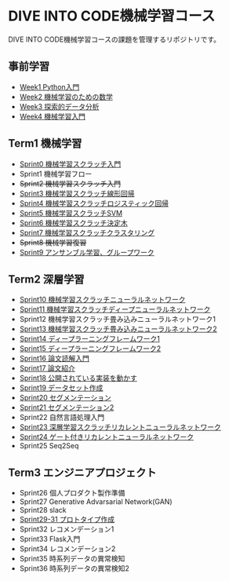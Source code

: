 # DIVE INTO CODE機械学習コース

DIVE INTO CODE機械学習コースの課題を管理するリポジトリです。

## 事前学習
- [Week1 Python入門](https://github.com/yuuhi-s/diveintocode-ml/tree/master/week1)
- [Week2 機械学習のための数学](https://github.com/yuuhi-s/diveintocode-ml/tree/master/week2)
- [Week3 探索的データ分析](https://github.com/yuuhi-s/diveintocode-ml/tree/master/week3)
- [Week4 機械学習入門](https://github.com/yuuhi-s/diveintocode-ml/tree/master/week4)

## Term1 機械学習
- [Sprint0 機械学習スクラッチ入門](https://github.com/yuuhi-s/diveintocode-ml/tree/master/diveintocode-term1/sprint0)
- Sprint1 機械学習フロー
- ~~Sprint2 機械学習スクラッチ入門~~
- [Sprint3 機械学習スクラッチ線形回帰](https://github.com/yuuhi-s/diveintocode-ml/tree/master/diveintocode-term1/sprint3)
- [Sprint4 機械学習スクラッチロジスティック回帰](https://github.com/yuuhi-s/diveintocode-ml/tree/master/diveintocode-term1/sprint4)
- [Sprint5 機械学習スクラッチSVM](https://github.com/yuuhi-s/diveintocode-ml/tree/master/diveintocode-term1/sprint5)
- [Sprint6 機械学習スクラッチ決定木](https://github.com/yuuhi-s/diveintocode-ml/tree/master/diveintocode-term1/sprint6)
- [Sprint7 機械学習スクラッチクラスタリング](https://github.com/yuuhi-s/diveintocode-ml/tree/master/diveintocode-term1/sprint7)
- ~~Sprint8 機械学習復習~~
- [Sprint9 アンサンブル学習、グループワーク](https://github.com/yuuhi-s/diveintocode-ml/tree/master/diveintocode-term1/sprint9)

## Term2 深層学習
- [Sprint10 機械学習スクラッチニューラルネットワーク](https://github.com/yuuhi-s/diveintocode-ml/tree/master/diveintocode-term2/sprint10)
- [Sprint11 機械学習スクラッチディープニューラルネットワーク](https://github.com/yuuhi-s/diveintocode-ml/tree/master/diveintocode-term2/sprint11)
- Sprint12 機械学習スクラッチ畳み込みニューラルネットワーク1
- [Sprint13 機械学習スクラッチ畳み込みニューラルネットワーク2](https://github.com/yuuhi-s/diveintocode-ml/tree/master/diveintocode-term2/sprint13)
- [Sprint14 ディープラーニングフレームワーク1](https://github.com/yuuhi-s/diveintocode-ml/tree/master/diveintocode-term2/sprint14)
- [Sprint15 ディープラーニングフレームワーク2](https://github.com/yuuhi-s/diveintocode-ml/tree/master/diveintocode-term2/sprint15)
- [Sprint16 論文読解入門](https://github.com/yuuhi-s/diveintocode-ml/tree/master/diveintocode-term2/sprint16)
- [Sprint17 論文紹介](https://www.slideshare.net/YuhiSoejima/sprint17-152926717)
- [Sprint18 公開されている実装を動かす](https://github.com/yuuhi-s/diveintocode-ml/tree/master/diveintocode-term2/sprint18)
- [Sprint19 データセット作成](https://github.com/yuuhi-s/diveintocode-ml/tree/master/diveintocode-term2/sprint19)
- [Sprint20 セグメンテーション](https://github.com/yuuhi-s/diveintocode-ml/tree/master/diveintocode-term2/sprint20)
- [Sprint21 セグメンテーション2](https://github.com/yuuhi-s/diveintocode-ml/tree/master/diveintocode-term2/sprint21)
- Sprint22 自然言語処理入門
- [Sprint23 深層学習スクラッチリカレントニューラルネットワーク](https://github.com/yuuhi-s/diveintocode-ml/tree/master/diveintocode-term2/sprint23)
- [Sprint24 ゲート付きリカレントニューラルネットワーク](https://github.com/yuuhi-s/diveintocode-ml/tree/master/diveintocode-term2/sprint24)
- Sprint25 Seq2Seq

## Term3  エンジニアプロジェクト
- Sprint26 個人プロダクト製作準備
- Sprint27 Generative Advarsarial Network(GAN)
- Sprint28 slack
- [Sprint29-31 プロトタイプ作成](https://github.com/yousuke-shiraishi/group_project)
- Sprint32 レコメンデーション1
- Sprint33 Flask入門
- Sprint34 レコメンデーション2
- Sprint35 時系列データの異常検知
- Sprint36 時系列データの異常検知2
